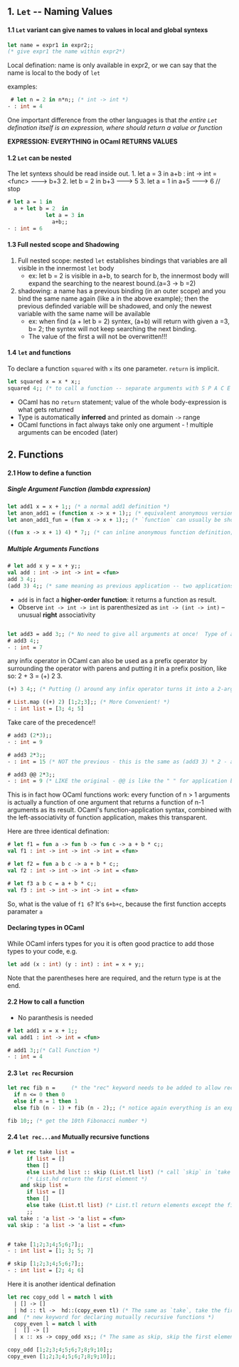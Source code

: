 ## 1. `Let` -- Naming Values
#### 1.1 `Let` variant can give names to values in **local** and **global** syntexs

``` ocaml
let name = expr1 in expr2;;
(* give expr1 the name within expr2*)
```
Local defination: name is only available in expr2, or we can say that the name is local to the body of `let`

examples:
```ocaml
 # let n = 2 in n*n;; (* int -> int *)
- : int = 4
```
One important difference from the other languages is that *the entire `Let` defination itself is an expression, where should return a value or function*

**EXPRESSION: EVERYTHING in OCaml RETURNS VALUES**

#### 1.2 `Let` can be nested
The let syntexs should be read inside out.
	1.  let a = 3 in a+b : int -> int = \<func\> ---> b+3
	2. let b = 2 in b+3 ---> 5
	3. let a = 1 in a+5 ---> 6 // stop
```ocaml
# let a = 1 in
  a + let b = 2  in
		    let a = 3 in
		      a+b;;
- : int = 6
```

#### 1.3 Full nested scope and Shadowing
1. Full nested scope: nested `let` establishes bindings that variables are all visible in the innermost `let` body
	- ex: let b = 2 is visible in a+b, to search for b, the innermost body will expand the searching to the nearest bound.(a=3 -> b =2)
2. shadowing: a name has a previous binding (in an outer scope) and you bind the same name again (like a in the above example); then the previous definded variable will be shadowed, and only the newest variable with the same name will be available
	- ex: when find (a + let b = 2) syntex, (a+b) will return with given a =3, b= 2; the syntex will not keep searching the next binding.
	- The value of the first a will not be overwritten!!!


#### 1.4 `let` and functions
To declare a function `squared` with `x` its one parameter. `return` is implicit.

``` OCaml
let squared x = x * x;; 
squared 4;; (* to call a function -- separate arguments with S P A C E S *)
```

-   OCaml has no `return` statement; value of the whole body-expression is what gets returned
-   Type is automatically **inferred** and printed as domain `->` range
-   OCaml functions in fact always take only one argument - ! multiple arguments can be encoded (later)

## 2. Functions
#### 2.1 How to define a function
##### Single Argument Function (lambda expression)
``` ocaml
let add1 x = x + 1;; (* a normal add1 definition *)
let anon_add1 = (function x -> x + 1);; (* equivalent anonymous version; "x" is argument here *)
let anon_add1_fun = (fun x -> x + 1);; (* `function` can usually be shortened to `fun` *)

((fun x -> x + 1) 4) * 7;; (* can inline anonymous function definition; makes no sense here but will later *)

```
##### Multiple Arguments Functions
``` ocaml
# let add x y = x + y;;
val add : int -> int -> int = <fun>
add 3 4;;
(add 3) 4;; (* same meaning as previous application -- two applications, " " associates LEFT *)
```
- `add` is in fact a **higher-order function**: it returns a function as result.
- Observe `int -> int -> int` is parenthesized as `int -> (int -> int)` – unusual **right** associativity

``` ocaml

let add3 = add 3;; (* No need to give all arguments at once!  Type of add is int -> (int -> int) - "CURRIED" *)
# add3 4;;
- : int = 7
```
any infix operator in OCaml can also be used as a prefix operator by surrounding the operator with parens and putting it in a prefix position, like so: 2 + 3 = (+) 2 3.

``` ocaml
(+) 3 4;; (* Putting () around any infix operator turns it into a 2-argument function: `(+)` is same as our `add` above *)

# List.map ((+) 2) [1;2;3];; (* More Convenient! *)
- : int list = [3; 4; 5]

```
Take care of the precedence!!

```ocaml
# add3 (2*3);;
- : int = 9

# add3 2*3;;
- : int = 15 (* NOT the previous - this is the same as (add3 3) * 2 - application binds tighter than `*` *)

# add3 @@ 2*3;;
- : int = 9 (* LIKE the original - @@ is like the " " for application but binds LOOSER than other ops *)
```

This is in fact how OCaml functions work: every function of n > 1 arguments is actually a function of one argument that returns a function of n-1 arguments as its result. OCaml's function-application syntax, combined with the left-associativity of function application, makes this transparent.

Here are three identical defination: 
``` ocaml
# let f1 = fun a -> fun b -> fun c -> a + b * c;;
val f1 : int -> int -> int -> int = <fun>

# let f2 = fun a b c -> a + b * c;;
val f2 : int -> int -> int -> int = <fun>

# let f3 a b c = a + b * c;;
val f3 : int -> int -> int -> int = <fun>
```

So, what is the value of `f1 6`? It's `6+b+c`, because the first function accepts paramater `a`

#### Declaring types in OCaml
While OCaml infers types for you it is often good practice to add those types to your code, e.g.

``` ocaml
let add (x : int) (y : int) : int = x + y;;
```

Note that the parentheses here are required, and the return type is at the end.
#### 2.2 How to call a function
- No paranthesis is needed
``` ocaml
# let add1 x = x + 1;;
val add1 : int -> int = <fun>

# add1 3;;(* Call Function *)
- : int = 4
```

#### 2.3 `let rec` Recursion
``` ocaml
let rec fib n =     (* the "rec" keyword needs to be added to allow recursion *)
  if n <= 0 then 0
  else if n = 1 then 1
  else fib (n - 1) + fib (n - 2);; (* notice again everything is an expression, no "return" *)

fib 10;; (* get the 10th Fibonacci number *)

```


#### 2.4 `let rec...and`  Mutually recursive functions

``` ocaml
# let rec take list =
	  if list = []
	  then []
	  else List.hd list :: skip (List.tl list) (* call `skip` in `take` *)
	  (* List.hd return the first element *)
	and skip list =
	  if list = []
	  then []
	  else take (List.tl list) (* List.tl return elements except the first one*)
      ;;
val take : 'a list -> 'a list = <fun>
val skip : 'a list -> 'a list = <fun>


# take [1;2;3;4;5;6;7];;
- : int list = [1; 3; 5; 7]

# skip [1;2;3;4;5;6;7];;
- : int list = [2; 4; 6]


```
Here it is another identical defination
``` ocaml
let rec copy_odd l = match l with
  | [] -> []
  | hd :: tl ->  hd::(copy_even tl) (* The same as `take`, take the first element*)
and  (* new keyword for declaring mutually recursive functions *)
  copy_even l = match l with
  |  [] -> []
  | x :: xs -> copy_odd xs;; (* The same as skip, skip the first element*)

copy_odd [1;2;3;4;5;6;7;8;9;10];;
copy_even [1;2;3;4;5;6;7;8;9;10];;

```